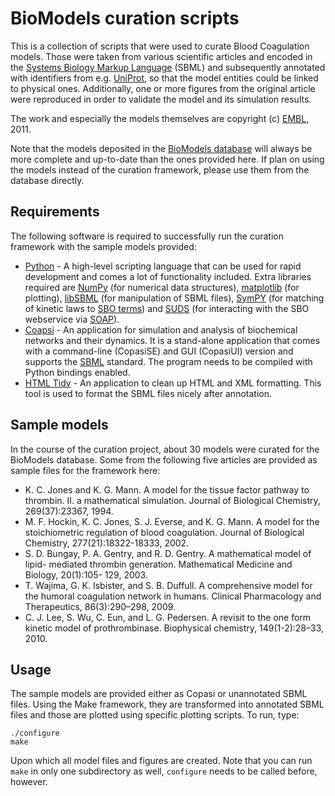 BioModels curation scripts
==========================

This is a collection of scripts that were used to curate Blood Coagulation
models. Those were taken from various scientific articles and encoded in
the [Systems Biology Markup Language][sbml] (SBML) and subsequently annotated
with identifiers from e.g. [UniProt][uniprot], so that the model entities
could be linked to physical ones. Additionally, one or more figures from the 
original article were reproduced in order to validate the model and its
simulation results.

The work and especially the models themselves are copyright (c) [EMBL][embl],
2011.

Note that the models deposited in the [BioModels database][bmdb] will always 
be more complete and up-to-date than the ones provided here. If plan on using 
the models instead of the curation framework, please use them from the database
directly.

Requirements
------------

The following software is required to successfully run the curation framework
with the sample models provided:

 * [Python][python]
                - A high-level scripting language that can be used for rapid
                  development and comes a lot of functionality included. Extra
                  libraries required are [NumPy][numpy] (for numerical data 
                  structures), [matplotlib][matplotlib] (for plotting), 
                  [libSBML][libsbml] (for manipulation of SBML files), 
                  [SymPY][sympy] (for matching of kinetic laws to 
                  [SBO terms][sbo]) and [SUDS][suds] (for interacting with the 
                  SBO webservice via [SOAP][soap]).
 * [Coapsi][copasi]
                - An application for simulation and analysis of biochemical
                  networks and their dynamics. It is a stand-alone application 
                  that comes with a command-line (CopasiSE) and GUI (CopasiUI) 
                  version and supports the [SBML][sbml] standard. The program
                  needs to be compiled with Python bindings enabled.
 * [HTML Tidy][tidy]
                - An application to clean up HTML and XML formatting. This
                  tool is used to format the SBML files nicely after 
                  annotation.

Sample models
-------------

In the course of the curation project, about 30 models were curated for the
BioModels database. Some from the following five articles are provided as
sample files for the framework here:

 * K. C. Jones and K. G. Mann. A model for the tissue factor pathway to 
   thrombin. II. a mathematical simulation. Journal of Biological Chemistry, 
   269(37):23367, 1994.
 * M. F. Hockin, K. C. Jones, S. J. Everse, and K. G. Mann. A model for the
   stoichiometric regulation of blood coagulation. Journal of Biological 
   Chemistry, 277(21):18322-18333, 2002.
 * S. D. Bungay, P. A. Gentry, and R. D. Gentry. A mathematical model of lipid-
   mediated thrombin generation. Mathematical Medicine and Biology, 20(1):105-
   129, 2003.
 * T. Wajima, G. K. Isbister, and S. B. Duffull. A comprehensive model for the
   humoral coagulation network in humans. Clinical Pharmacology and 
   Therapeutics, 86(3):290–298, 2009.
 * C. J. Lee, S. Wu, C. Eun, and L. G. Pedersen. A revisit to the one form 
   kinetic model of prothrombinase. Biophysical chemistry, 149(1-2):28–33, 2010.

Usage
-----

The sample models are provided either as Copasi or unannotated SBML files.
Using the Make framework, they are transformed into annotated SBML files and
those are plotted using specific plotting scripts. To run, type:

    ./configure
    make

Upon which all model files and figures are created. Note that you can run
`make` in only one subdirectory as well, `configure` needs to be called before,
however.

[sbml]: http://sbml.org/Basic_Introduction_to_SBML
[uniprot]: http://www.uniprot.org/
[embl]: http://www.embl.de/
[bmdb]: http://www.ebi.ac.uk/biomodels-main/
[python]: http://python.org/
[copasi]: http://www.copasi.org/tiki-view_articles.php
[tidy]: http://tidy.sourceforge.net/
[numpy]: http://numpy.scipy.org/
[matplotlib]: http://matplotlib.sourceforge.net/
[libsbml]: http://sbml.org/Software/libSBML
[sympy]: http://code.google.com/p/sympy/
[sbo]: http://www.ebi.ac.uk/sbo/main/
[suds]: https://fedorahosted.org/suds/
[soap]: http://de.wikipedia.org/wiki/SOAP
